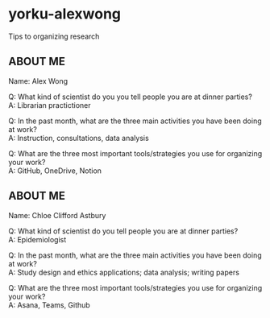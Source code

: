# yorku-alexwong
Tips to organizing research

## ABOUT ME
Name: Alex Wong

Q: What kind of scientist do you you tell people you are at dinner parties? <br>
A: Librarian practictioner

Q: In the past month, what are the three main activities you have been doing at work? <br>
A: Instruction, consultations, data analysis

Q: What are the three most important tools/strategies you use for organizing your work? <br>
A: GitHub, OneDrive, Notion

## ABOUT ME
Name: Chloe Clifford Astbury

Q: What kind of scientist do you tell people you are at dinner parties?  
A: Epidemiologist

Q: In the past month, what are the three main activities you have been doing at work?  
A: Study design and ethics applications; data analysis; writing papers

Q: What are the three most important tools/strategies you use for organizing your work?  
A: Asana, Teams, Github
